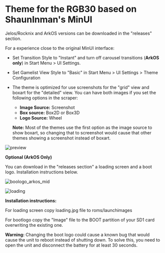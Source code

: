 # Theme for the RGB30 based on ShaunInman's MinUI

Jelos/Rocknix and ArkOS versions can be downloaded in the "releases" section.

For a experience close to the original MinUI interface: 

- Set Transition Style to "Instant" and turn off carousel transitions (**ArkOS only**) in Start Menu > UI Settings.
- Set Gamelist View Style to "Basic" in Start Menu > UI Settings > Theme Configuration
- The theme is optimized for use screenshots for the "grid" view and boxart for the "detailed" view. You can have both images if you set the following options in the scraper:

	- **Image Source:** Screenshot
	- **Box source:** Box2D or Box3D
	- **Logo Source:** Wheel

	**Note:** Most of the themes use the first option as the image source to show boxart, so changing that to screenshot would cause that other themes showing a screenshot instead of boxart.


![preview](https://github.com/Vidnez/MinUArk/assets/82564218/94b3f8ac-7204-46ab-8db0-1378ed48d92e)

**Optional (ArkOS Only)**

You can download in the "releases section" a loading screen and a boot logo. Installation instructions below.

![boologo_arkos_mid](https://github.com/Vidnez/MinUArk/assets/82564218/d1e42243-f97c-4314-80ee-42a16e1bf994)

![loading](https://github.com/Vidnez/MinUArk/assets/82564218/d29842dc-1dd6-4063-b64d-0a07bd718abb)

**Installation instructions:**

For loading screen copy loading.jpg file to roms/launchimages

For bootlogo copy the "Image" file to the BOOT partition of your SD1 card overwriting the existing one.

**Warning:** Changing the boot logo could cause a known bug that would cause the unit to reboot instead of shutting down. To solve this, you need to open the unit and disconnect the battery for at least 30 seconds.

